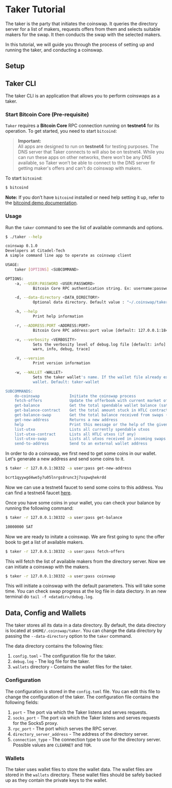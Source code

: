 # Taker Tutorial

The taker is the party that initiates the coinswap. It queries the directory server for a list of makers, requests offers from them and selects suitable makers for the swap. It then conducts the swap with the selected makers.

In this tutorial, we will guide you through the process of setting up and running the taker, and conducting a coinswap.

## Setup


## Taker CLI

The taker CLI is an application that allows you to perform coinswaps as a taker.

### Start Bitcoin Core (Pre-requisite)

`Taker` requires a **Bitcoin Core** RPC connection running on **testnet4** for its operation. To get started, you need to start `bitcoind`:

> **Important:**  
> All apps are designed to run on **testnet4** for testing purposes. The DNS server that Taker connects to will also be on testnet4. While you can run these apps on other networks, there won't be any DNS available, so Taker won’t be able to connect to the DNS server fir getting maker's offers and can't do coinswap with makers.

To start `bitcoind`:

```bash
$ bitcoind
```

**Note:** If you don’t have `bitcoind` installed or need help setting it up, refer to the [bitcoind demo documentation](./bitcoind.md).


### Usage

Run the `taker` command to see the list of available commands and options.

```sh
$ ./taker --help

coinswap 0.1.0
Developers at Citadel-Tech
A simple command line app to operate as coinswap client

USAGE:
    taker [OPTIONS] <SUBCOMMAND>

OPTIONS:
    -a, --USER:PASSWORD <USER:PASSWORD>
            Bitcoin Core RPC authentication string. Ex: username:password [default: user:password]

    -d, --data-directory <DATA_DIRECTORY>
            Optional data directory. Default value : "~/.coinswap/taker"

    -h, --help
            Print help information

    -r, --ADDRESS:PORT <ADDRESS:PORT>
            Bitcoin Core RPC address:port value [default: 127.0.0.1:18443]

    -v, --verbosity <VERBOSITY>
            Sets the verbosity level of debug.log file [default: info] [possible values: off, error,
            warn, info, debug, trace]

    -V, --version
            Print version information

    -w, --WALLET <WALLET>
            Sets the taker wallet's name. If the wallet file already exists, it will load that
            wallet. Default: taker-wallet

SUBCOMMANDS:
    do-coinswap             Initiate the coinswap process
    fetch-offers            Update the offerbook with current market offers and display them
    get-balance             Get the total spendable wallet balance (sats)
    get-balance-contract    Get the total amount stuck in HTLC contracts (sats)
    get-balance-swap        Get the total balance received from swaps (sats)
    get-new-address         Returns a new address
    help                    Print this message or the help of the given subcommand(s)
    list-utxo               Lists all currently spendable utxos
    list-utxo-contract      Lists all HTLC utxos (if any)
    list-utxo-swap          Lists all utxos received in incoming swaps
    send-to-address         Send to an external wallet address
```

In order to do a coinswap, we first need to get some coins in our wallet. Let's generate a new address and send some coins to it.

```sh
$ taker -r 127.0.0.1:38332 -a user:pass get-new-address

bcrt1qyywgd4we5y7u05lnrgs8runc3j7sspwqhekrdd
```

Now we can use a testnet4 faucet to send some coins to this address. You can find a testnet4 faucet [here](https://mempool.space/testnet4/faucet).

Once you have some coins in your wallet, you can check your balance by running the following command:

```sh
$ taker -r 127.0.0.1:38332 -a user:pass get-balance

10000000 SAT
```

Now we are ready to initate a coinswap. We are first going to sync the offer book to get a list of available makers.

```sh
$ taker -r 127.0.0.1:38332 -a user:pass fetch-offers
```

This will fetch the list of available makers from the directory server. Now we can initiate a coinswap with the makers.

```sh
$ taker -r 127.0.0.1:38332 -a user:pass coinswap
```

This will initiate a coinswap with the default parameters. This will take some time. You can check swap progress at the log file in data diectory. In an new terminal do `tail -f <datadir>/debug.log`.

## Data, Config and Wallets

The taker stores all its data in a data directory. By default, the data directory is located at `$HOME/.coinswap/taker`. You can change the data directory by passing the `--data-directory` option to the `taker` command.

The data directory contains the following files:

1. `config.toml` - The configuration file for the taker.
2. `debug.log` - The log file for the taker.
3. `wallets` directory - Contains the wallet files for the taker.

### Configuration

The configuration is stored in the `config.toml` file. You can edit this file to change the configuration of the taker. The configuration file contains the following fields:

1. `port` - The port via which the Taker listens and serves requests.
2. `socks_port` - The port via which the Taker listens and serves requests for the Socks5 proxy.
3. `rpc_port` - The port which serves the RPC server.
4. `directory_server_address` - The address of the directory server.
5. `connection_type` - The connection type to use for the directory server. Possible values are `CLEARNET` and `TOR`.

### Wallets

The taker uses wallet files to store the wallet data. The wallet files are stored in the `wallets` directory. These wallet files should be safely backed up as they contain the private keys to the wallet.
